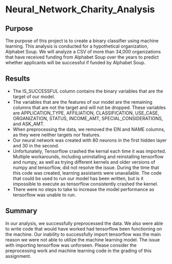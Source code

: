 # Neural_Network_Charity_Analysis

## Purpose
The purpose of this project is to create a binary classifier using machine learning. This analysis is conducted for a hypothetical organization, Alphabet Soup. We will analyze a CSV of more than 34,000 organizations that have received funding from Alphabet Soup over the years to predict whether applicants will be successful if funded by Alphabet Soup.

## Results
* The IS_SUCCESSFUL column contains the binary variables that are the target of our model. 
* The variables that are the features of our model are the remaining columns that are not the target and will not be dropped. These variables are APPLICATION_TYPE, AFFILIATION, CLASSIFICATION, USE_CASE, ORGANIZATION, STATUS, INCOME_AMT, SPECIAL_CONSIDERATIONS, and ASK_AMT.
* When preprocessing the data, we removed the EIN and NAME columns, as they were neither targets nor features.
* Our neural network was created with 80 neurons in the first hidden layer and 30 in the second.
* Unfortunately, Tensorflow crashed the kernal each time it was imported. Multiple workarounds, including uninstalling and reinstalling tensorflow and numpy, as well as trying different kernels and older versions of numpy and tensorflow, did not resolve the issue. During the time that this code was created, learning assistants were unavailable. The code that could be used to run our model has been written, but is it impossible to execute as tensorflow consistently crashed the kernel. 
* There were no steps to take to increase the model performance as tensorflow was unable to run. 

## Summary
In our analysis, we successfully preprocessed the data. We also were able to write code that would have worked had tensorflow been functioning on the machine. Our inability to successfully import tensorflow was the main reason we were not able to utilize the machine learning model. The issue with importing tensorflow was unforseen. Please consider the preprocessing work and machine learning code in the grading of this assignment. 
